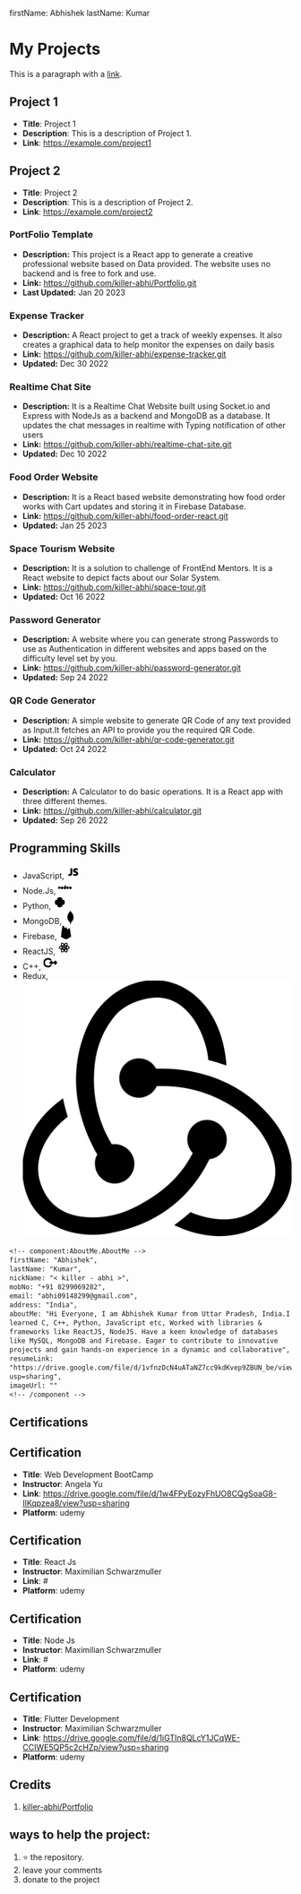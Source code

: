 <!-- page: {"title": "My Page", "template": "custom", "author": "John Doe"} -->


<!-- component:Navbar.Navbar -->
firstName: Abhishek
lastName: Kumar
<!-- /component -->

# My Projects

This is a paragraph with a [link](https://example.com).

<!-- component:Project.Projects -->
## Project 1
- **Title**: Project 1
- **Description**: This is a description of Project 1.
- **Link**: https://example.com/project1

## Project 2  
- **Title**: Project 2
- **Description**: This is a description of Project 2.
- **Link**: https://example.com/project2


### PortFolio Template
- **Description:** This project is a React app to generate a creative professional website based on Data provided. The website uses no backend and is free to fork and use.
- **Link:** https://github.com/killer-abhi/Portfolio.git
- **Last Updated:** Jan 20 2023


### Expense Tracker
- **Description:** A React project to get a track of weekly expenses. It also creates a graphical data to help monitor the expenses on daily basis
- **Link:** https://github.com/killer-abhi/expense-tracker.git
- **Updated:** Dec 30 2022


### Realtime Chat Site
- **Description:** It is a Realtime Chat Website built using Socket.io and Express with NodeJs as a backend and MongoDB as a database. It updates the chat messages in realtime with Typing notification of other users
- **Link:** https://github.com/killer-abhi/realtime-chat-site.git
- **Updated:** Dec 10 2022


### Food Order Website
- **Description:** It is a React based website demonstrating how food order works with Cart updates and storing it in Firebase Database.
- **Link:** https://github.com/killer-abhi/food-order-react.git
- **Updated:** Jan 25 2023


### Space Tourism Website
- **Description:** It is a solution to challenge of FrontEnd Mentors. It is a React website to depict facts about our Solar System. 
- **Link:** https://github.com/killer-abhi/space-tour.git
- **Updated:** Oct 16 2022


### Password Generator
- **Description:** A website where you can generate strong Passwords to use as Authentication in different websites and apps based on the difficulty level set by you. 
- **Link:** https://github.com/killer-abhi/password-generator.git
- **Updated:** Sep 24 2022


### QR Code Generator
- **Description:** A simple website to generate QR Code of any text provided as Input.It fetches an API to provide you the required QR Code.
- **Link:** https://github.com/killer-abhi/qr-code-generator.git
- **Updated:** Oct 24 2022


### Calculator
- **Description:** A Calculator to do basic operations. It is a React app with three different themes.
- **Link:** https://github.com/killer-abhi/calculator.git
- **Updated:** Sep 26 2022

<!-- /component -->


<!-- component:ProfessionalSkillset.ProgrammingSkills -->
## Programming Skills
* JavaScript, ![JavaScript](svg/JavaScript.svg)
* Node.Js, ![NodeJs](svg/NodeJs.svg)
* Python, ![Python](svg/Python.svg)
* MongoDB, ![MongoDB](svg/MongoDB.svg)
* Firebase, ![FireBase](svg/FireBase.svg)
* ReactJS, ![ReactJS](svg/ReactJS.svg)
* C++, ![CPP](svg/CPP.svg)
* Redux, ![Redux](svg/Redux.svg)
<!-- /component -->

```
<!-- component:AboutMe.AboutMe -->
firstName: "Abhishek",
lastName: "Kumar",
nickName: "< killer - abhi >",
mobNo: "+91 8299069282",
email: "abhi09148299@gmail.com",
address: "India",
aboutMe: "Hi Everyone, I am Abhishek Kumar from Uttar Pradesh, India.I learned C, C++, Python, JavaScript etc, Worked with libraries & frameworks like ReactJS, NodeJS. Have a keen knowledge of databases like MySQL, MongoDB and Firebase. Eager to contribute to innovative projects and gain hands-on experience in a dynamic and collaborative",
resumeLink: "https://drive.google.com/file/d/1vfnzDcN4uATaNZ7cc9kdKvep9ZBUN_be/view?usp=sharing",
imageUrl: ""
<!-- /component -->
```
## Certifications

<!-- component:Certifications.Certifications -->
## Certification
- **Title**: Web Development BootCamp
- **Instructor**: Angela Yu
- **Link**: https://drive.google.com/file/d/1w4FPyEozyFhUO8CQgSoaG8-IlKqpzea8/view?usp=sharing
- **Platform**: udemy



## Certification
- **Title**: React Js
- **Instructor**: Maximilian Schwarzmuller
- **Link**: #
- **Platform**: udemy



## Certification
- **Title**: Node Js
- **Instructor**: Maximilian Schwarzmuller
- **Link**: #
- **Platform**: udemy

## Certification
- **Title**: Flutter Development
- **Instructor**: Maximilian Schwarzmuller
- **Link**: https://drive.google.com/file/d/1iGTIn8QLcY1JCqWE-CCIWE5QP5c2cHZp/view?usp=sharing
- **Platform**: udemy
<!-- /component -->


## Credits
1. [killer-abhi/Portfolio](https://github.com/killer-abhi/Portfolio)


## ways to help the project:
1. ⭐️ the repository. 
2. leave your comments
3. donate to the project
